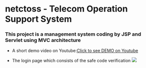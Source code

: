 netctoss - Telecom Operation Support System
===

### This project is a management system coding by JSP and Servlet using MVC architecture

* A short demo video on Youtube:[Click to see DEMO on Youtube](https://www.youtube.com/watch?v=Ep8QZnTCV7E)


* The login page which consists of the safe code verification
![](https://github.com/lywme/netctoss/src/main/webapp/images/login.png)
